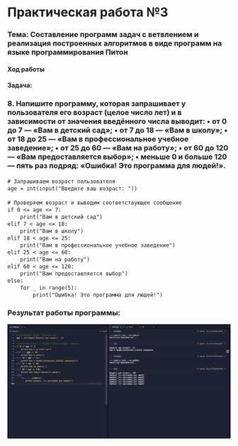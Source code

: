 # Практическая работа №3 #

### Тема: Составление программ  задач c ветвлением и реализация построенных алгоритмов в виде программ на   языке программирования Питон

#### Ход работы

#### Задача:


### 8. Напишите программу, которая запрашивает у пользователя его возраст (целое число лет) и в зависимости от значения введённого числа выводит: • от 0 до 7 — «Вам в детский сад»; • от 7 до 18 — «Вам в школу»; • от 18 до 25 — «Вам в профессиональное учебное заведение»; • от 25 до 60 — «Вам на работу»; • от 60 до 120 — «Вам предоставляется выбор»; • меньше 0 и больше 120 — пять раз подряд: «Ошибка! Это программа для людей!».



```
# Запрашиваем возраст пользователя
age = int(input("Введите ваш возраст: "))

# Проверяем возраст и выводим соответствующее сообщение
if 0 <= age <= 7:
    print("Вам в детский сад")
elif 7 < age <= 18:
    print("Вам в школу")
elif 18 < age <= 25:
    print("Вам в профессиональное учебное заведение")
elif 25 < age <= 60:
    print("Вам на работу")
elif 60 < age <= 120:
    print("Вам предоставляется выбор")
else:
    for _ in range(5):
        print("Ошибка! Это программа для людей!")
```




### Результат работы программы: 

![](https://github.com/evilibronteee/HTML/blob/main/PR3_YP/Python%20-%20Replit%20-%20Google%20Chrome%2007.04.2024%2017_20_09.png?raw=true)
